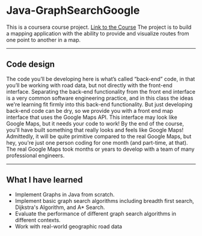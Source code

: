 # Java-GraphSearchGoogle
This is a coursera course project.
[Link to the Course](https://www.coursera.org/specializations/object-oriented-programming)
The project is to build a mapping application with the ability to provide and visualize routes from one point to another in a map. 

---  

## Code design
The  code you’ll be developing here is what’s called “back-end” code, in that  you’ll be working with road data, but not directly with the front-end interface.  Separating the back-end functionality from the front end interface is a very common software engineering practice, and in this class the ideas we're learning fit firmly into this back-end functionality.  But just developing back-end code can be dry, so we provide you with a front end map interface that uses the Google Maps API.  This interface may look like Google Maps, but it needs your code to work!   By the end of the course, you'll have built something that really looks and feels like Google Maps!   Admittedly, it will be quite primitive compared to the real Google Maps, but hey, you're just one person coding for one month (and part-time, at that).  The real Google Maps took months or years to develop with a team of many professional engineers. 

---
## What I have learned
* Implement Graphs in Java from scratch.
* Implement basic graph search algorithms including breadth first search, Dijkstra's Algorithm, and A* Search.
* Evaluate the performance of different graph search algorithms in different contexts.
* Work with real-world geographic road data
